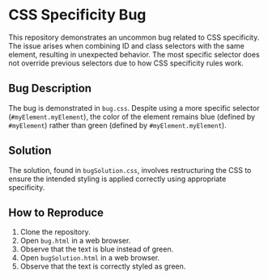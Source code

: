 # CSS Specificity Bug

This repository demonstrates an uncommon bug related to CSS specificity.  The issue arises when combining ID and class selectors with the same element, resulting in unexpected behavior.  The most specific selector does not override previous selectors due to how CSS specificity rules work.

## Bug Description

The bug is demonstrated in `bug.css`.  Despite using a more specific selector (`#myElement.myElement`), the color of the element remains blue (defined by `#myElement`) rather than green (defined by `#myElement.myElement`).

## Solution

The solution, found in `bugSolution.css`, involves restructuring the CSS to ensure the intended styling is applied correctly using appropriate specificity. 

## How to Reproduce

1. Clone the repository.
2. Open `bug.html` in a web browser.
3. Observe that the text is blue instead of green.
4. Open `bugSolution.html` in a web browser.
5. Observe that the text is correctly styled as green.